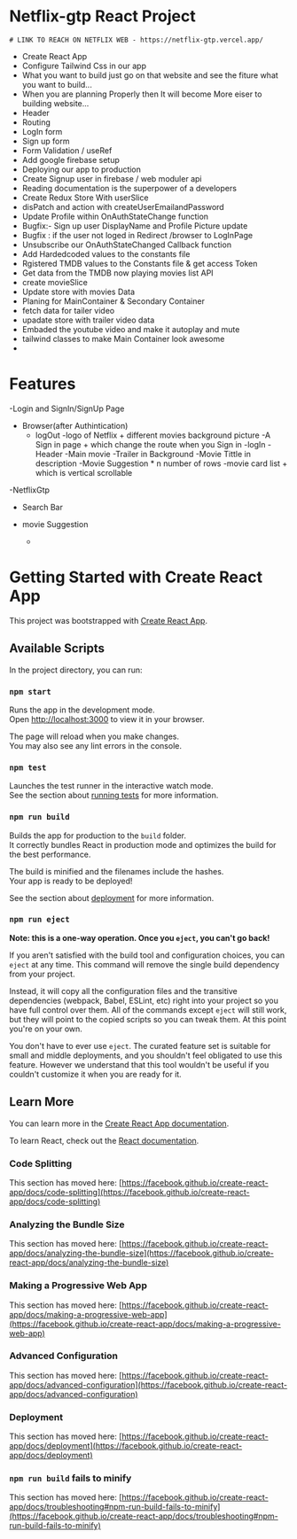 # Netflix-gtp React Project
    # LINK TO REACH ON NETFLIX WEB - https://netflix-gtp.vercel.app/
  - Create React App
  - Configure Tailwind Css in our app
  - What you want to build just go on that website
     and see the fiture what you want to build...
  - When you are planning Properly then It will become
    More eiser to building website...
  - Header
  - Routing
  - LogIn form
  - Sign up form
  - Form Validation / useRef
  - Add google firebase setup
  - Deploying our app to production
  - Create Signup user in firebase / web moduler api
  - Reading documentation is the superpower of a developers 
  - Create Redux Store With userSlice
  - disPatch and action  with createUserEmailandPassword
  - Update Profile within OnAuthStateChange function
  - Bugfix:- Sign up user DisplayName and Profile Picture update
  - Bugfix : if the user not loged in Redirect  /browser to LogInPage
  - Unsubscribe our OnAuthStateChanged Callback function
  - Add Hardedcoded values to the constants file
  - Rgistered TMDB values to the Constants file & get access Token
  - Get data from the TMDB now playing movies list API
  - create movieSlice
  - Update store  with movies Data
  - Planing for MainContainer & Secondary Container
  - fetch data for tailer video
  - upadate  store with trailer video data
  - Embaded the youtube video  and make it autoplay and mute
  - tailwind classes to make Main Container look awesome
  - 

  # Features

-Login and SignIn/SignUp Page
- Browser(after Authintication)
  - logOut
    -logo of Netflix + different movies background picture
    -A Sign in page + which change the route when you Sign in
  -logIn
    -Header
    -Main movie
       -Trailer in Background
       -Movie Tittle in description
         -Movie Suggestion * n number of rows
         -movie card list + which is vertical scrollable

-NetflixGtp
  - Search Bar
  - movie Suggestion


       -



# Getting Started with Create React App

This project was bootstrapped with [Create React App](https://github.com/facebook/create-react-app).

## Available Scripts

In the project directory, you can run:

### `npm start`

Runs the app in the development mode.\
Open [http://localhost:3000](http://localhost:3000) to view it in your browser.

The page will reload when you make changes.\
You may also see any lint errors in the console.

### `npm test`

Launches the test runner in the interactive watch mode.\
See the section about [running tests](https://facebook.github.io/create-react-app/docs/running-tests) for more information.

### `npm run build`

Builds the app for production to the `build` folder.\
It correctly bundles React in production mode and optimizes the build for the best performance.

The build is minified and the filenames include the hashes.\
Your app is ready to be deployed!

See the section about [deployment](https://facebook.github.io/create-react-app/docs/deployment) for more information.

### `npm run eject`

**Note: this is a one-way operation. Once you `eject`, you can't go back!**

If you aren't satisfied with the build tool and configuration choices, you can `eject` at any time. This command will remove the single build dependency from your project.

Instead, it will copy all the configuration files and the transitive dependencies (webpack, Babel, ESLint, etc) right into your project so you have full control over them. All of the commands except `eject` will still work, but they will point to the copied scripts so you can tweak them. At this point you're on your own.

You don't have to ever use `eject`. The curated feature set is suitable for small and middle deployments, and you shouldn't feel obligated to use this feature. However we understand that this tool wouldn't be useful if you couldn't customize it when you are ready for it.

## Learn More

You can learn more in the [Create React App documentation](https://facebook.github.io/create-react-app/docs/getting-started).

To learn React, check out the [React documentation](https://reactjs.org/).

### Code Splitting

This section has moved here: [https://facebook.github.io/create-react-app/docs/code-splitting](https://facebook.github.io/create-react-app/docs/code-splitting)

### Analyzing the Bundle Size

This section has moved here: [https://facebook.github.io/create-react-app/docs/analyzing-the-bundle-size](https://facebook.github.io/create-react-app/docs/analyzing-the-bundle-size)

### Making a Progressive Web App

This section has moved here: [https://facebook.github.io/create-react-app/docs/making-a-progressive-web-app](https://facebook.github.io/create-react-app/docs/making-a-progressive-web-app)

### Advanced Configuration

This section has moved here: [https://facebook.github.io/create-react-app/docs/advanced-configuration](https://facebook.github.io/create-react-app/docs/advanced-configuration)

### Deployment

This section has moved here: [https://facebook.github.io/create-react-app/docs/deployment](https://facebook.github.io/create-react-app/docs/deployment)

### `npm run build` fails to minify

This section has moved here: [https://facebook.github.io/create-react-app/docs/troubleshooting#npm-run-build-fails-to-minify](https://facebook.github.io/create-react-app/docs/troubleshooting#npm-run-build-fails-to-minify)
